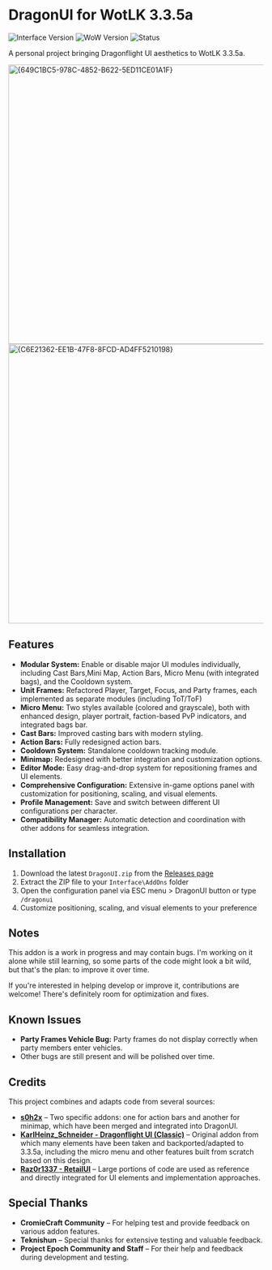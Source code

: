 # DragonUI for WotLK 3.3.5a

![Interface Version](https://img.shields.io/badge/Interface-30300-blue)
![WoW Version](https://img.shields.io/badge/WoW-3.3.5a-orange)
![Status](https://img.shields.io/badge/Status-Stable-green)

A personal project bringing Dragonflight UI aesthetics to WotLK 3.3.5a.

<img width="816" height="551" alt="{649C1BC5-978C-4852-B622-5ED11CE01A1F}" src="https://github.com/user-attachments/assets/54b8d8df-caf2-40e4-bb1e-5fec3a7f5039" />
<img width="816" height="551" alt="{C6E21362-EE1B-47F8-8FCD-AD4FF5210198}" src="https://github.com/user-attachments/assets/4e759a8a-f2b1-40d0-aaa7-a22d79f9d126" />

## Features

*   **Modular System:** Enable or disable major UI modules individually, including Cast Bars,Mini Map, Action Bars, Micro Menu (with integrated bags), and the Cooldown system.
*   **Unit Frames:** Refactored Player, Target, Focus, and Party frames, each implemented as separate modules (including ToT/ToF)
*   **Micro Menu:** Two styles available (colored and grayscale), both with enhanced design, player portrait, faction-based PvP indicators, and integrated bags bar.
*   **Cast Bars:** Improved casting bars with modern styling.
*   **Action Bars:** Fully redesigned action bars.
*   **Cooldown System:** Standalone cooldown tracking module.
*   **Minimap:** Redesigned with better integration and customization options.
*   **Editor Mode:** Easy drag-and-drop system for repositioning frames and UI elements.
*   **Comprehensive Configuration:** Extensive in-game options panel with customization for positioning, scaling, and visual elements.
*   **Profile Management:** Save and switch between different UI configurations per character.
*   **Compatibility Manager:** Automatic detection and coordination with other addons for seamless integration.

## Installation

1. Download the latest `DragonUI.zip` from the [Releases page](https://github.com/NeticSoul/DragonUI/releases)
2. Extract the ZIP file to your `Interface\AddOns` folder
3. Open the configuration panel via ESC menu > DragonUI button or type `/dragonui`
4. Customize positioning, scaling, and visual elements to your preference

## Notes

This addon is a work in progress and may contain bugs. I'm working on it alone while still learning, so some parts of the code might look a bit wild, but that's the plan: to improve it over time.

If you're interested in helping develop or improve it, contributions are welcome! There's definitely room for optimization and fixes.

## Known Issues

- **Party Frames Vehicle Bug:** Party frames do not display correctly when party members enter vehicles.
- Other bugs are still present and will be polished over time.

## Credits

This project combines and adapts code from several sources:

- **[s0h2x](https://github.com/s0h2x)** – Two specific addons: one for action bars and another for minimap, which have been merged and integrated into DragonUI.
- **[KarlHeinz_Schneider - Dragonflight UI (Classic)](https://www.curseforge.com/wow/addons/dragonflight-ui-classic)** – Original addon from which many elements have been taken and backported/adapted to 3.3.5a, including the micro menu and other features built from scratch based on this design.
- **[Raz0r1337 - RetailUI](https://github.com/Raz0r1337/RetailUI)** – Large portions of code are used as reference and directly integrated for UI elements and implementation approaches.

## Special Thanks

- **CromieCraft Community** – For helping test and provide feedback on various addon features.
- **Teknishun** – Special thanks for extensive testing and valuable feedback.
- **Project Epoch Community and Staff** – For their help and feedback during development and testing.
